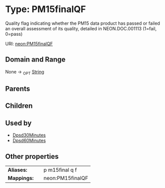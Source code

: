 
# Type: PM15finalQF


Quality flag indicating whether the PM15 data product has passed or failed an overall assessment of its quality, detailed in NEON.DOC.001113 (1=fail, 0=pass)

URI: [neon:PM15finalQF](https://data.neonscience.org/PM15finalQF)


## Domain and Range

None ->  <sub>OPT</sub> [String](types/String.md)

## Parents


## Children


## Used by

 * [Dpsd30Minutes](Dpsd30Minutes.md)
 * [Dpsd60Minutes](Dpsd60Minutes.md)

## Other properties

|  |  |  |
| --- | --- | --- |
| **Aliases:** | | p m15final q f |
| **Mappings:** | | neon:PM15finalQF |

